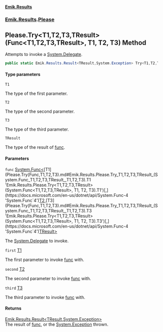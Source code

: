 #### [Emik.Results](index.md 'index')
### [Emik.Results](Emik.Results.md 'Emik.Results').[Please](Please.md 'Emik.Results.Please')

## Please.Try<T1,T2,T3,TResult>(Func<T1,T2,T3,TResult>, T1, T2, T3) Method

Attempts to invoke a [System.Delegate](https://docs.microsoft.com/en-us/dotnet/api/System.Delegate 'System.Delegate').

```csharp
public static Emik.Results.Result<TResult,System.Exception> Try<T1,T2,T3,TResult>(System.Func<T1,T2,T3,TResult> func, T1 first, T2 second, T3 third);
```
#### Type parameters

<a name='Emik.Results.Please.Try_T1,T2,T3,TResult_(System.Func_T1,T2,T3,TResult_,T1,T2,T3).T1'></a>

`T1`

The type of the first parameter.

<a name='Emik.Results.Please.Try_T1,T2,T3,TResult_(System.Func_T1,T2,T3,TResult_,T1,T2,T3).T2'></a>

`T2`

The type of the second parameter.

<a name='Emik.Results.Please.Try_T1,T2,T3,TResult_(System.Func_T1,T2,T3,TResult_,T1,T2,T3).T3'></a>

`T3`

The type of the third parameter.

<a name='Emik.Results.Please.Try_T1,T2,T3,TResult_(System.Func_T1,T2,T3,TResult_,T1,T2,T3).TResult'></a>

`TResult`

The type of the result of [func](Please.Try(Func,T1,T2,T3).md#Emik.Results.Please.Try_T1,T2,T3,TResult_(System.Func_T1,T2,T3,TResult_,T1,T2,T3).func 'Emik.Results.Please.Try<T1,T2,T3,TResult>(System.Func<T1,T2,T3,TResult>, T1, T2, T3).func').
#### Parameters

<a name='Emik.Results.Please.Try_T1,T2,T3,TResult_(System.Func_T1,T2,T3,TResult_,T1,T2,T3).func'></a>

`func` [System.Func&lt;](https://docs.microsoft.com/en-us/dotnet/api/System.Func-4 'System.Func`4')[T1](Please.Try(Func,T1,T2,T3).md#Emik.Results.Please.Try_T1,T2,T3,TResult_(System.Func_T1,T2,T3,TResult_,T1,T2,T3).T1 'Emik.Results.Please.Try<T1,T2,T3,TResult>(System.Func<T1,T2,T3,TResult>, T1, T2, T3).T1')[,](https://docs.microsoft.com/en-us/dotnet/api/System.Func-4 'System.Func`4')[T2](Please.Try(Func,T1,T2,T3).md#Emik.Results.Please.Try_T1,T2,T3,TResult_(System.Func_T1,T2,T3,TResult_,T1,T2,T3).T2 'Emik.Results.Please.Try<T1,T2,T3,TResult>(System.Func<T1,T2,T3,TResult>, T1, T2, T3).T2')[,](https://docs.microsoft.com/en-us/dotnet/api/System.Func-4 'System.Func`4')[T3](Please.Try(Func,T1,T2,T3).md#Emik.Results.Please.Try_T1,T2,T3,TResult_(System.Func_T1,T2,T3,TResult_,T1,T2,T3).T3 'Emik.Results.Please.Try<T1,T2,T3,TResult>(System.Func<T1,T2,T3,TResult>, T1, T2, T3).T3')[,](https://docs.microsoft.com/en-us/dotnet/api/System.Func-4 'System.Func`4')[TResult](Please.Try(Func,T1,T2,T3).md#Emik.Results.Please.Try_T1,T2,T3,TResult_(System.Func_T1,T2,T3,TResult_,T1,T2,T3).TResult 'Emik.Results.Please.Try<T1,T2,T3,TResult>(System.Func<T1,T2,T3,TResult>, T1, T2, T3).TResult')[&gt;](https://docs.microsoft.com/en-us/dotnet/api/System.Func-4 'System.Func`4')

The [System.Delegate](https://docs.microsoft.com/en-us/dotnet/api/System.Delegate 'System.Delegate') to invoke.

<a name='Emik.Results.Please.Try_T1,T2,T3,TResult_(System.Func_T1,T2,T3,TResult_,T1,T2,T3).first'></a>

`first` [T1](Please.Try(Func,T1,T2,T3).md#Emik.Results.Please.Try_T1,T2,T3,TResult_(System.Func_T1,T2,T3,TResult_,T1,T2,T3).T1 'Emik.Results.Please.Try<T1,T2,T3,TResult>(System.Func<T1,T2,T3,TResult>, T1, T2, T3).T1')

The first parameter to invoke [func](Please.Try(Func,T1,T2,T3).md#Emik.Results.Please.Try_T1,T2,T3,TResult_(System.Func_T1,T2,T3,TResult_,T1,T2,T3).func 'Emik.Results.Please.Try<T1,T2,T3,TResult>(System.Func<T1,T2,T3,TResult>, T1, T2, T3).func') with.

<a name='Emik.Results.Please.Try_T1,T2,T3,TResult_(System.Func_T1,T2,T3,TResult_,T1,T2,T3).second'></a>

`second` [T2](Please.Try(Func,T1,T2,T3).md#Emik.Results.Please.Try_T1,T2,T3,TResult_(System.Func_T1,T2,T3,TResult_,T1,T2,T3).T2 'Emik.Results.Please.Try<T1,T2,T3,TResult>(System.Func<T1,T2,T3,TResult>, T1, T2, T3).T2')

The second parameter to invoke [func](Please.Try(Func,T1,T2,T3).md#Emik.Results.Please.Try_T1,T2,T3,TResult_(System.Func_T1,T2,T3,TResult_,T1,T2,T3).func 'Emik.Results.Please.Try<T1,T2,T3,TResult>(System.Func<T1,T2,T3,TResult>, T1, T2, T3).func') with.

<a name='Emik.Results.Please.Try_T1,T2,T3,TResult_(System.Func_T1,T2,T3,TResult_,T1,T2,T3).third'></a>

`third` [T3](Please.Try(Func,T1,T2,T3).md#Emik.Results.Please.Try_T1,T2,T3,TResult_(System.Func_T1,T2,T3,TResult_,T1,T2,T3).T3 'Emik.Results.Please.Try<T1,T2,T3,TResult>(System.Func<T1,T2,T3,TResult>, T1, T2, T3).T3')

The third parameter to invoke [func](Please.Try(Func,T1,T2,T3).md#Emik.Results.Please.Try_T1,T2,T3,TResult_(System.Func_T1,T2,T3,TResult_,T1,T2,T3).func 'Emik.Results.Please.Try<T1,T2,T3,TResult>(System.Func<T1,T2,T3,TResult>, T1, T2, T3).func') with.

#### Returns
[Emik.Results.Result&lt;](Result_TOk,TErr_.md 'Emik.Results.Result<TOk,TErr>')[TResult](Please.Try(Func,T1,T2,T3).md#Emik.Results.Please.Try_T1,T2,T3,TResult_(System.Func_T1,T2,T3,TResult_,T1,T2,T3).TResult 'Emik.Results.Please.Try<T1,T2,T3,TResult>(System.Func<T1,T2,T3,TResult>, T1, T2, T3).TResult')[,](Result_TOk,TErr_.md 'Emik.Results.Result<TOk,TErr>')[System.Exception](https://docs.microsoft.com/en-us/dotnet/api/System.Exception 'System.Exception')[&gt;](Result_TOk,TErr_.md 'Emik.Results.Result<TOk,TErr>')  
The result of [func](Please.Try(Func,T1,T2,T3).md#Emik.Results.Please.Try_T1,T2,T3,TResult_(System.Func_T1,T2,T3,TResult_,T1,T2,T3).func 'Emik.Results.Please.Try<T1,T2,T3,TResult>(System.Func<T1,T2,T3,TResult>, T1, T2, T3).func'), or the [System.Exception](https://docs.microsoft.com/en-us/dotnet/api/System.Exception 'System.Exception') thrown.